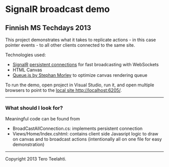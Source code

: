 # SignalR broadcast demo
## Finnish MS Techdays 2013

This project demonstrates what it takes to replicate actions - in this case pointer events - to all other clients connected to the same site. 

Technologies used:

- [SignalR](http://signalr.net) [persistent connections](https://github.com/SignalR/SignalR/wiki/PersistentConnection) for fast broadcasting with WebSockets
- HTML Canvas
- [Queue.js by Stephan Morley](http://code.stephenmorley.org/) to optimize canvas rendering queue

To run the demo, open project in Visual Studio, run it, and open multiple browsers to point to the [local site http://localhost:6205/](http://localhost:6205/).

-----
### What should I look for?
Meaningful code can be found from

- BroadCastAllConnection.cs: implements persistent connection
- Views/Home/Index.cshtml: contains client side Javasript logic to draw on canvas and to broadcast actions (intentionally all on one file for easy demonstration)

-----
Copyright 2013 Tero Teelahti.
